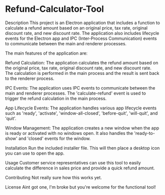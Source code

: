 # Refund-Calculator-Tool
Description
This project is an Electron application that includes a function to calculate a refund amount based on an original price, tax rate, original discount rate, and new discount rate. The application also includes lifecycle events for the Electron app and IPC (Inter-Process Communication) events to communicate between the main and renderer processes.

The main features of the application are:

Refund Calculation: The application calculates the refund amount based on the original price, tax rate, original discount rate, and new discount rate. The calculation is performed in the main process and the result is sent back to the renderer process.

IPC Events: The application uses IPC events to communicate between the main and renderer processes. The 'calculate-refund' event is used to trigger the refund calculation in the main process.

App Lifecycle Events: The application handles various app lifecycle events such as 'ready', 'activate', 'window-all-closed', 'before-quit', 'will-quit', and 'quit'.

Window Management: The application creates a new window when the app is ready or activated with no windows open. It also handles the 'ready-to-show' and 'closed' events for the window.

Installation
Run the included installer file. This will then place a desktop icon you can use to open the app. 

Usage
Customer service representatives can use this tool to easily calculate the difference in sales price and provide a quick refund amount. 

Contributing
Not really sure how this works yet. 

License
Aint got one, I'm broke but you're welcome for the functional tool!